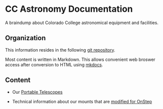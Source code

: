# CC Astronomy Documentation

A braindump about Colorado College astronomical
equipment and facilities.

## Organization

This information resides in the following [git
repository](https://github.com/jsteele22/telescopes).

Most content is written in Markdown.  This allows convenient web
broswer access after conversion to HTML using
[mkdocs](https://www.mkdocs.org).

## Content

* Our [Portable Telescopes](scopes.md)

* Technical information about our mounts that are [modified for
  OnStep](onstep/index.md)
